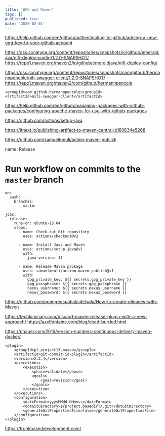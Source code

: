 ```yaml
---
title: 'GPG and Maven'
tags: []
published: true
date: '2020-02-01'
---
```


https://help.github.com/en/github/authenticating-to-github/adding-a-new-gpg-key-to-your-github-account

https://oss.sonatype.org/content/repositories/snapshots/io/github/emeraldjava/nifi-deploy-config/1.2.0-SNAPSHOT/
https://repo1.maven.org/maven2/io/github/emeraldjava/nifi-deploy-config/

https://oss.sonatype.org/content/repositories/snapshots/com/github/hermannpencole/nifi-swagger-client/1.2.0-SNAPSHOT/
https://repo1.maven.org/maven2/com/github/hermannpencole

    <groupId>com.github.hermannpencole</groupId>
    <artifactId>nifi-swagger-client</artifactId>

https://help.github.com/en/github/managing-packages-with-github-packages/configuring-apache-maven-for-use-with-github-packages

https://github.com/actions/setup-java

https://itnext.io/publishing-artifact-to-maven-central-b160634e5268


https://github.com/samuelmeuli/action-maven-publish

name: Release

# Run workflow on commits to the `master` branch

    on:
      push:
        branches:
          - master

    jobs:
      release:
        runs-on: ubuntu-18.04
        steps:
          - name: Check out Git repository
            uses: actions/checkout@v2

          - name: Install Java and Maven
            uses: actions/setup-java@v1
            with:
              java-version: 11

          - name: Release Maven package
            uses: samuelmeuli/action-maven-publish@v1
            with:
              gpg_private_key: ${{ secrets.gpg_private_key }}
              gpg_passphrase: ${{ secrets.gpg_passphrase }}
              nexus_username: ${{ secrets.nexus_username }}
              nexus_password: ${{ secrets.nexus_password }}

https://github.com/opengeospatial/cite/wiki/How-to-create-releases-with-Maven

https://techluminary.com/discard-maven-release-plugin-with-a-new-approach/
https://axelfontaine.com/blog/dead-burried.html

https://phauer.com/2016/version-numbers-continuous-delivery-maven-docker/

    <plugin>
        <groupId>pl.project13.maven</groupId>
        <artifactId>git-commit-id-plugin</artifactId>
        <version>2.2.4</version>
        <executions>
            <execution>
                <phase>validate</phase>
                <goals>
                    <goal>revision</goal>
                </goals>
            </execution>
        </executions>
        <configuration>
            <dateFormat>yyyyMMdd-HHmmss</dateFormat>
            <dotGitDirectory>${project.basedir}/.git</dotGitDirectory>
            <generateGitPropertiesFile>false</generateGitPropertiesFile>
        </configuration>
    </plugin>


https://trunkbaseddevelopment.com/
